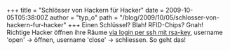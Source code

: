 +++
title = "Schlösser von Hackern für Hacker"
date = 2009-10-05T05:38:00Z
author = "typ_o"
path = "/blog/2009/10/05/schlosser-von-hackern-fur-hacker"
+++
Einen Schlüssel? Blah! RFID-Chips? Gnah! Richtige Hacker öffnen ihre
Räume [via login per ssh mit
rsa-key](https://wiki.muc.ccc.de/luftschleuse), username 'open' -\>
öffnen, username 'close' -\> schliessen. So geht das!
